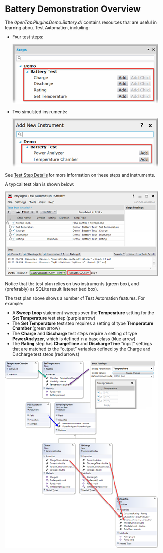# Battery Demonstration Overview

The *OpenTap.Plugins.Demo.Battery.dll* contains resources that are useful in learning about Test Automation, including:

- Four test steps:

    ![](../Images/BatteryTestSteps.png)

- Two simulated instruments:

    ![](../Images/BatteryTestInstruments.png)

See [Test Step Details](BatteryTestDemoDetails.md) for more information on these steps and instruments.

A typical test plan is shown below:

![](../Images/BatteryTestTestPlan.png)

Notice that the test plan relies on two instruments (green box), and (preferably) as SQLite result listener (red box).

The test plan above shows a number of Test Automation features. For example:

- A **Sweep Loop** statement sweeps over the **Temperature** setting for the **Set Temperature** test step (purple arrow) 
- The **Set Temperature** test step requires a setting of type **Temperature Chamber** (green arrow) 
- The **Charge** and **Discharge** test steps require a setting of type **PowerAnalyzer**, which is defined in a base class (blue arrow) 
- The **Rating** step has **ChargeTime** and **DischargeTime** “input” settings that are matched to the “output” variables defined by the Charge and Discharge test steps (red arrows) 
 
![](../Images/BatteryTestClassDiagram.png)